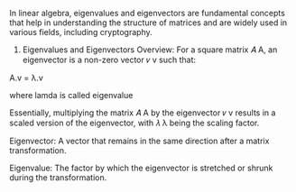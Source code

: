 In linear algebra, eigenvalues and eigenvectors are fundamental concepts that help in understanding the structure of matrices and are widely used in various fields, including cryptography.

1. Eigenvalues and Eigenvectors Overview:
For a square matrix 
𝐴
A, an eigenvector is a non-zero vector 
𝑣
v such that:

A.v = λ.v

where lamda is called eigenvalue

Essentially, multiplying the matrix 
𝐴
A by the eigenvector 
𝑣
v results in a scaled version of the eigenvector, with 
𝜆
λ being the scaling factor.


Eigenvector: A vector that remains in the same direction after a matrix transformation.

Eigenvalue: The factor by which the eigenvector is stretched or shrunk during the transformation.


